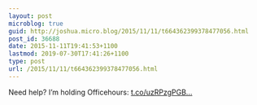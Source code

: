 ```yaml
---
layout: post
microblog: true
guid: http://joshua.micro.blog/2015/11/11/t664362399378477056.html
post_id: 36688
date: 2015-11-11T19:41:53+1100
lastmod: 2019-07-30T17:41:26+1100
type: post
url: /2015/11/11/t664362399378477056.html
---
```

Need help? I’m holding Officehours: [t.co/uzRPzgPGB...](https://t.co/uzRPzgPGBV)
